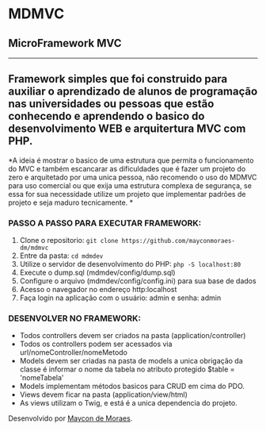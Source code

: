 # MDMVC

## MicroFramework MVC 
------------------------------
Framework simples que foi construido para auxiliar o aprendizado de alunos de programação nas universidades ou pessoas que estão conhecendo e aprendendo o basico do desenvolvimento WEB e arquitertura MVC com PHP.
---------------------

*A ideia é mostrar o basico de uma estrutura que permita o funcionamento do MVC e também escancarar as dificuldades que é fazer um projeto do zero e arquitetado por uma unica pessoa, não recomendo o uso do MDMVC para uso comercial ou que exija uma estrutura complexa de segurança, se essa for sua necessidade utilize um projeto que implementar padrões de projeto e seja maduro tecnicamente. *


### PASSO A PASSO PARA EXECUTAR FRAMEWORK:

1. Clone o repositorio: `git clone https://github.com/mayconmoraes-dm/mdmvc`
2. Entre da pasta: `cd mdmdev` 
3. Utilize o servidor de desenvolvimento do PHP: `php -S localhost:80`
4. Execute o dump.sql (mdmdev/config/dump.sql)
5. Configure o arquivo (mdmdev/config/config.ini) para sua base de dados
7. Acesso o navegador no endereço http:localhost
8. Faça login na aplicação com o usuário: admin e senha: admin


### DESENVOLVER NO FRAMEWORK:
- Todos controllers devem ser criados na pasta (application/controller)
- Todos os controllers podem ser acessados via url/nomeController/nomeMetodo
- Models devem ser criadas na pasta de models a unica obrigação da classe é informar o nome da tabela no atributo protegido $table = 'nomeTabela'
- Models implementam métodos basicos para CRUD em cima do PDO.
- Views devem ficar na pasta (application/view/html)
- As views utilizam o Twig, e está é a unica dependencia do projeto.



Desenvolvido por [Maycon de Moraes](https://br.linkedin.com/in/maycon-de-moraes-a76240116 "Maycon de Moraes").





